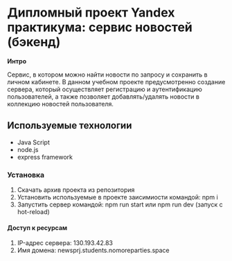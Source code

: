 # Дипломный проект Yandex практикума: сервис новостей (бэкенд)

**Интро**

Сервис, в котором можно найти новости по запросу и сохранить в личном кабинете. В данном учебном проекте предусмотренно создание сервера, который осуществляет регистрацию и аутентификацию пользователей, а также позволяет добавлять/удалять новости в коллекцию новостей пользователя. 

## Используемые технологии
* Java Script
* node.js
* express framework

### Установка

1. Скачать архив проекта из репозитория
2. Установить используемые в проекте заисимиости командой: npm i
3. Запустить сервер командой: npm run start или npm run dev (запуск с hot-reload)

#### Доступ к ресурсам

1. IP-адрес сервера: 130.193.42.83
2. Имя домена: newsprj.students.nomoreparties.space

